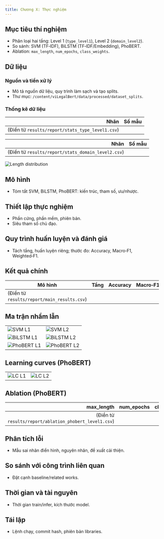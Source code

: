 ```yaml
---
title: Chương X: Thực nghiệm
---
```


## Mục tiêu thí nghiệm
- Phân loại hai tầng: Level 1 (`type_level1`), Level 2 (`domain_level2`).
- So sánh: SVM (TF‑IDF), BiLSTM (TF‑IDF/Embedding), PhoBERT.
- Ablation: `max_length`, `num_epochs`, `class_weights`.

## Dữ liệu
### Nguồn và tiền xử lý
- Mô tả nguồn dữ liệu, quy trình làm sạch và tạo splits.
- Thư mục: `/content/viLegalBert/data/processed/dataset_splits`.

### Thống kê dữ liệu
| Nhãn | Số mẫu |
|-----:|------:|
| (Điền từ `results/report/stats_type_level1.csv`) | |

| Nhãn | Số mẫu |
|-----:|------:|
| (Điền từ `results/report/stats_domain_level2.csv`) | |

![Length distribution](../../results/report/length_distribution_Train.png)

## Mô hình
- Tóm tắt SVM, BiLSTM, PhoBERT: kiến trúc, tham số, ưu/nhược.

## Thiết lập thực nghiệm
- Phần cứng, phần mềm, phiên bản.
- Siêu tham số chủ đạo.

## Quy trình huấn luyện và đánh giá
- Tách tầng, huấn luyện riêng; thước đo: Accuracy, Macro‑F1, Weighted‑F1.

## Kết quả chính
| Mô hình | Tầng | Accuracy | Macro‑F1 | Weighted‑F1 |
|--------|------|---------:|---------:|------------:|
| (Điền từ `results/report/main_results.csv`) ||||

## Ma trận nhầm lẫn
| | |
|-|-|
| ![SVM L1](../../results/report/cm_svm_level1_type_level1.png) | ![SVM L2](../../results/report/cm_svm_level2_domain_level2.png) |
| ![BiLSTM L1](../../results/report/cm_bilstm_level1.png) | ![BiLSTM L2](../../results/report/cm_bilstm_level2.png) |
| ![PhoBERT L1](../../results/report/cm_phobert_level1.png) | ![PhoBERT L2](../../results/report/cm_phobert_level2.png) |

## Learning curves (PhoBERT)
| | |
|-|-|
| ![LC L1](../../results/report/learning_curves_PhoBERT_Level1.png) | ![LC L2](../../results/report/learning_curves_PhoBERT_Level2.png) |

## Ablation (PhoBERT)
| max_length | num_epochs | class_weights | Eval |
|-----------:|-----------:|:-------------:|:-----|
| (Điền từ `results/report/ablation_phobert_level1.csv`) ||||

## Phân tích lỗi
- Mẫu sai nhãn điển hình, nguyên nhân, đề xuất cải thiện.

## So sánh với công trình liên quan
- Đặt cạnh baseline/related works.

## Thời gian và tài nguyên
- Thời gian train/infer, kích thước model.

## Tái lập
- Lệnh chạy, commit hash, phiên bản libraries.


